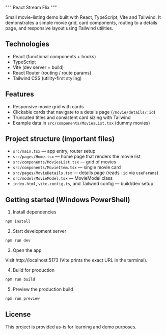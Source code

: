 """
React Stream Flix
"""

Small movie-listing demo built with React, TypeScript, Vite and Tailwind. It demonstrates a simple movie grid, card components, routing to a details page, and responsive layout using Tailwind utilities.

## Technologies

- React (functional components + hooks)
- TypeScript
- Vite (dev server + build)
- React Router (routing / route params)
- Tailwind CSS (utility-first styling)

## Features

- Responsive movie grid with cards
- Clickable cards that navigate to a details page (`/movie/details/:id`)
- Truncated titles and consistent card sizing with Tailwind
- Example data in `src/components/MoviesList.tsx` (dummy movies)

## Project structure (important files)

- `src/main.tsx` — app entry, router setup
- `src/pages/Home.tsx` — home page that renders the movie list
- `src/components/MoviesList.tsx` — grid of movies
- `src/components/MovieItem.tsx` — single movie card
- `src/pages/MovieDetails.tsx` — details page (reads `:id` via `useParams`)
- `src/model/MovieModel.tsx` — MovieModel class
- `index.html`, `vite.config.ts`, and Tailwind config — build/dev setup

## Getting started (Windows PowerShell)

1. Install dependencies

```powershell
npm install
```

2. Start development server

```powershell
npm run dev
```

3. Open the app

Visit http://localhost:5173 (Vite prints the exact URL in the terminal).

4. Build for production

```powershell
npm run build
```

5. Preview the production build

```powershell
npm run preview
```

## License

This project is provided as-is for learning and demo purposes.

